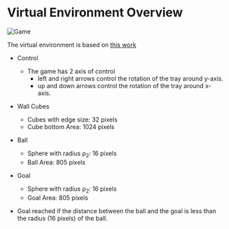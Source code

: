 # Virtual Environment Overview
![Game](https://github.com/ThanasisTs/maze_RL/blob/main/pictures/maze.png)

The virtual environment is based on [this work](https://github.com/amengede/Marble-Maze)

* Control
  * The game has 2 axis of control
    * left and right arrows control the rotation of the tray around y-axis. 
    * up and down arrows control the rotation of the tray around x-axis. 

* Wall Cubes
  * Cubes with edge size: 32 pixels
  * Cube bottom Area: 1024 pixels

* Ball
  * Sphere with radius ρ<sub>2</sub>: 16 pixels
  * Ball Area: 805 pixels
  
* Goal
  * Sphere with radius ρ<sub>2</sub>: 16 pixels
  * Goal Area: 805 pixels
  
* Goal reached if the distance between the ball and the goal is less than the radius (16 pixels) of the ball.
